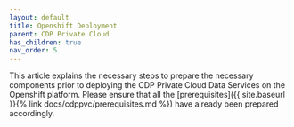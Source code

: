```yaml
---
layout: default
title: Openshift Deployment
parent: CDP Private Cloud
has_children: true
nav_order: 5
---
```


This article explains the necessary steps to prepare the necessary components prior to deploying the CDP Private Cloud Data Services on the Openshift platform. Please ensure that all the [prerequisites]({{ site.baseurl }}{% link docs/cdppvc/prerequisites.md %}) have already been prepared accordingly.


